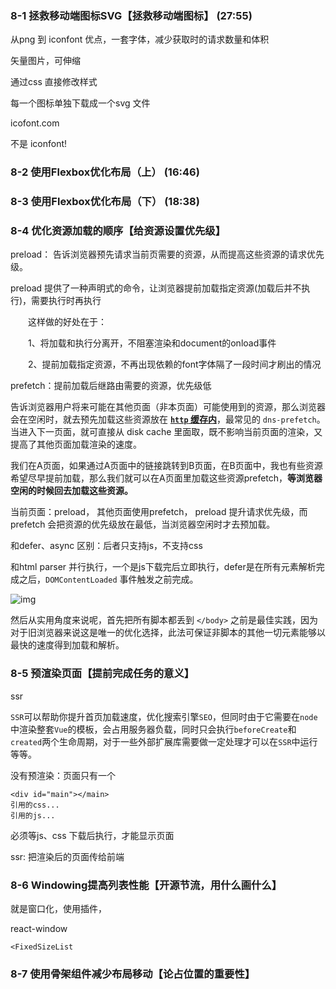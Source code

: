 ###  8-1 拯救移动端图标SVG【拯救移动端图标】 (27:55)

从png 到 iconfont 优点，一套字体，减少获取时的请求数量和体积

矢量图片，可伸缩

通过css 直接修改样式



每一个图标单独下载成一个svg 文件

icofont.com

不是 iconfont!



###  8-2 使用Flexbox优化布局（上） (16:46)

###  8-3 使用Flexbox优化布局（下） (18:38)

###  8-4 优化资源加载的顺序【给资源设置优先级】

preload： 告诉浏览器预先请求当前页需要的资源，从而提高这些资源的请求优先级。

preload 提供了一种声明式的命令，让浏览器提前加载指定资源(加载后并不执行)，需要执行时再执行

　　这样做的好处在于：

　　1、将加载和执行分离开，不阻塞渲染和document的onload事件

　　2、提前加载指定资源，不再出现依赖的font字体隔了一段时间才刷出的情况



prefetch：提前加载后继路由需要的资源，优先级低

告诉浏览器用户将来可能在其他页面（非本页面）可能使用到的资源，那么浏览器会在空闲时，就去预先加载这些资源放在 **<u>`http` 缓存内</u>**，最常见的 `dns-prefetch`。当进入下一页面，就可直接从 disk cache 里面取，既不影响当前页面的渲染，又提高了其他页面加载渲染的速度。



我们在A页面，如果通过A页面中的链接跳转到B页面，在B页面中，我也有些资源希望尽早提前加载，那么我们就可以在A页面里加载这些资源prefetch，**等浏览器空闲的时候回去加载这些资源。**

当前页面：preload， 其他页面使用prefetch， preload 提升请求优先级，而prefetch 会把资源的优先级放在最低，当浏览器空闲时才去预加载。



和defer、async 区别：后者只支持js，不支持css

和html parser 并行执行，一个是js下载完后立即执行，defer是在所有元素解析完成之后，`DOMContentLoaded` 事件触发之前完成。

![img](https://ss.csdn.net/p?https://mmbiz.qpic.cn/mmbiz_png/btsCOHx9LAPBFic1CUwEUjqqU2W4qiab57ufdbDlDtOPlwQK8yGrorcq9uofvrKZdQibXdaQtEgmpm4ua5W8B9JvQ/640?wx_fmt=png)

然后从实用角度来说呢，首先把所有脚本都丢到 `</body>` 之前是最佳实践，因为对于旧浏览器来说这是唯一的优化选择，此法可保证非脚本的其他一切元素能够以最快的速度得到加载和解析。



### 8-5 预渲染页面【提前完成任务的意义】

ssr

`SSR`可以帮助你提升首页加载速度，优化搜索引擎`SEO`，但同时由于它需要在`node`中渲染整套`Vue`的模板，会占用服务器负载，同时只会执行`beforeCreate`和`created`两个生命周期，对于一些外部扩展库需要做一定处理才可以在`SSR`中运行等等。



没有预渲染：页面只有一个

```
<div id="main"></main>
引用的css...
引用的js...
```

必须等js、css 下载后执行，才能显示页面



ssr: 把渲染后的页面传给前端



### 8-6 Windowing提高列表性能【开源节流，用什么画什么】

就是窗口化，使用插件，

react-window

```vue
<FixedSizeList
```



### 8-7 使用骨架组件减少布局移动【论占位置的重要性】

